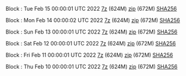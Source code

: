 Block : Tue Feb 15 00:00:01 UTC 2022 [7z](https://transfer.sh/4fgfWF/bootstrap.dat.20220215.7z) (624M) [zip](https://transfer.sh/h3iwpw/bootstrap.dat.20220215.zip) (672M) [SHA256](https://transfer.sh/feB1Yf/sha256.txt)

Block : Mon Feb 14 00:00:02 UTC 2022 [7z](https://transfer.sh/mp6xcg/bootstrap.dat.20220214.7z) (624M) [zip](https://transfer.sh/QvuLyh/bootstrap.dat.20220214.zip) (672M) [SHA256](https://transfer.sh/LNFoaT/sha256.txt)

Block : Sun Feb 13 00:00:01 UTC 2022 [7z](https://transfer.sh/gF2E7K/bootstrap.dat.20220213.7z) (624M) [zip](https://transfer.sh/0mBwsA/bootstrap.dat.20220213.zip) (672M) [SHA256](https://transfer.sh/22gOCe/sha256.txt)

Block : Sat Feb 12 00:00:01 UTC 2022 [7z](https://transfer.sh/pz3Mfg/bootstrap.dat.20220212.7z) (624M) [zip](https://transfer.sh/W3xSOa/bootstrap.dat.20220212.zip) (672M) [SHA256](https://transfer.sh/m9mfNh/sha256.txt)

Block : Fri Feb 11 00:00:01 UTC 2022 [7z](https://transfer.sh/VJ9dd0/bootstrap.dat.20220211.7z) (624M) [zip](https://transfer.sh/8AV3Sa/bootstrap.dat.20220211.zip) (672M) [SHA256](https://transfer.sh/lQSJk9/sha256.txt)

Block : Thu Feb 10 00:00:01 UTC 2022 [7z](https://transfer.sh/swlPXG/bootstrap.dat.20220210.7z) (624M) [zip](https://transfer.sh/LHgiYe/bootstrap.dat.20220210.zip) (672M) [SHA256](https://transfer.sh/EUYzsM/sha256.txt)
